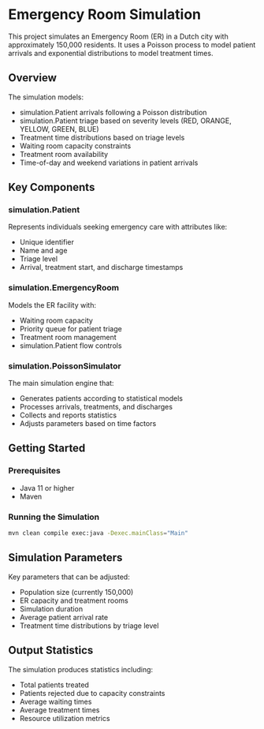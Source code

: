 # Emergency Room Simulation

This project simulates an Emergency Room (ER) in a Dutch city with approximately 150,000 residents. It uses a Poisson process to model patient arrivals and exponential distributions to model treatment times.

## Overview

The simulation models:
- simulation.Patient arrivals following a Poisson distribution
- simulation.Patient triage based on severity levels (RED, ORANGE, YELLOW, GREEN, BLUE)
- Treatment time distributions based on triage levels
- Waiting room capacity constraints
- Treatment room availability
- Time-of-day and weekend variations in patient arrivals

## Key Components

### simulation.Patient
Represents individuals seeking emergency care with attributes like:
- Unique identifier
- Name and age
- Triage level
- Arrival, treatment start, and discharge timestamps

### simulation.EmergencyRoom
Models the ER facility with:
- Waiting room capacity
- Priority queue for patient triage
- Treatment room management
- simulation.Patient flow controls

### simulation.PoissonSimulator
The main simulation engine that:
- Generates patients according to statistical models
- Processes arrivals, treatments, and discharges
- Collects and reports statistics
- Adjusts parameters based on time factors

## Getting Started

### Prerequisites
- Java 11 or higher
- Maven

### Running the Simulation
```bash
mvn clean compile exec:java -Dexec.mainClass="Main"
```

## Simulation Parameters

Key parameters that can be adjusted:
- Population size (currently 150,000)
- ER capacity and treatment rooms
- Simulation duration
- Average patient arrival rate
- Treatment time distributions by triage level

## Output Statistics

The simulation produces statistics including:
- Total patients treated
- Patients rejected due to capacity constraints
- Average waiting times
- Average treatment times
- Resource utilization metrics
